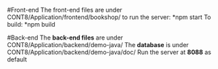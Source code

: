 #Front-end
The front-end files are under CONT8/Application/frontend/bookshop/
to run the server:
*npm start
To build:
*npm build

#Back-end
The **back-end files** are under CONT8/Application/backend/demo-java/
The **database** is under CONT8/Application/backend/demo-java/doc/
Run the server at **8088** as default